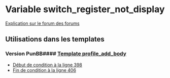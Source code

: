 # Variable switch_register_not_display
[Explication sur le forum des forums](http://forum.forumactif.com/t294113-listing-des-variables#switch_register_not_display)
## Utilisations dans les templates
### Version PunBB#### [Template profile_add_body](punbb/profile_add_body.md)
* [Début de condition à la ligne 398](../punbb/profile_add_body.tpl#L398)
* [Fin de condition à la ligne 406](../punbb/profile_add_body.tpl#L406)